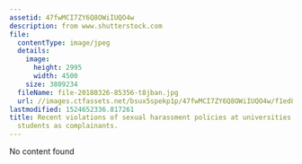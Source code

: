 ```yaml
---
assetid: 47fwMCI7ZY6Q8OWiIUQO4w
description: from www.shutterstock.com
file:
  contentType: image/jpeg
  details:
    image:
      height: 2995
      width: 4500
    size: 3809234
  fileName: file-20180326-85356-t8jban.jpg
  url: //images.ctfassets.net/bsux5spekp1p/47fwMCI7ZY6Q8OWiIUQO4w/f1ed8b62292167d441181e2336c30322/file-20180326-85356-t8jban.jpg
lastmodified: 1524652336.817261
title: Recent violations of sexual harassment policies at universities have involved
  students as complainants.
---
```

No content found